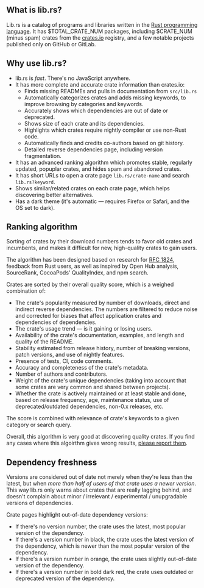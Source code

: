 ## What is lib.rs?

Lib.rs is a catalog of programs and libraries written in the [Rust programming language](https://www.rust-lang.org). It has $TOTAL_CRATE_NUM packages, including $CRATE_NUM (minus spam) crates from the [crates.io](https://crates.io) registry, and a few notable projects published only on GitHub or GitLab.

## Why use lib.rs?

 * lib.rs is _fast_. There's no JavaScript anywhere.
 * It has more complete and accurate crate information than crates.io:
   * Finds missing READMEs and pulls in documentation from `src/lib.rs`
   * Automatically categorizes crates and adds missing keywords, to improve browsing by categories and keywords.
   * Accurately shows which dependencies are out of date or deprecated.
   * Shows size of each crate and its dependencies.
   * Highlights which crates require nightly compiler or use non-Rust code.
   * Automatically finds and credits co-authors based on git history.
   * Detailed reverse dependencies page, including version fragmentation.
 * It has an advanced ranking algorithm which promotes stable, regularly updated, popuplar crates, and hides spam and abandoned crates.
 * It has short URLs to open a crate page `lib.rs/crate-name` and search `lib.rs?keyword`.
 * Shows similar/related crates on each crate page, which helps discovering better alternatives.
 * Has a dark theme (it's automatic — requires Firefox or Safari, and the OS set to dark).

## Ranking algorithm

Sorting of crates by their download numbers tends to favor old crates and incumbents, and makes it difficult for new, high-quality crates to gain users.

The algorithm has been designed based on research for [RFC 1824](https://github.com/rust-lang/rfcs/blob/master/text/1824-crates.io-default-ranking.md), feedback from Rust users, as well as inspired by Open Hub analysis, SourceRank, CocoaPods' QualityIndex, and npm search.

Crates are sorted by their overall quality score, which is a weighed combination of:

 * The crate's popularity measured by number of downloads, direct and indirect reverse dependencies. The numbers are filtered to reduce noise and corrected for biases that affect application crates and dependencies of dependencies.
 * The crate's usage trend — is it gaining or losing users.
 * Availability of the crate's documentation, examples, and length and quality of the README.
 * Stability estimated from release history, number of breaking versions, patch versions, and use of nightly features.
 * Presence of tests, CI, code comments.
 * Accuracy and completeness of the crate's metadata.
 * Number of authors and contributors.
 * Weight of the crate's unique dependencies (taking into account that some crates are very common and shared between projects).
 * Whether the crate is actively maintained or at least stable and done, based on release frequency, age, maintenance status, use of deprecated/outdated dependencies, non-0.x releases, etc.

The score is combined with relevance of crate's keywords to a given category or search query.

Overall, this algorithm is very good at discovering quality crates. If you find any cases where this algoirthm gives wrong results, [please report them](https://forms.gle/SFntxLhGJB7xzFy19).

## Dependency freshness

Versions are considered out of date not merely when they're less than the latest, but when *more than half of users of that crate uses a newer version*. This way lib.rs only warns about crates that are really lagging behind, and doesn't complain about minor / irrelevant / experimental / unupgradable versions of dependencies.

Crate pages highlight out-of-date dependency versions:

* If there's no version number, the crate uses the latest, most popular version of the dependency.
* If there's a version number in black, the crate uses the latest version of the dependency, which is newer than the most popular version of the dependency.
* If there's a version number in orange, the crate uses slightly out-of-date version of the dependency.
* If there's a version number in bold dark red, the crate uses outdated or deprecated version of the dependency.





